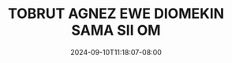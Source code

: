 --- 
title: "TOBRUT AGNEZ EWE  DIOMEKIN SAMA SII OM"
description: "nonton bokep TOBRUT AGNEZ EWE  DIOMEKIN SAMA SII OM instagram durasi panjang terbaru"
date: 2024-09-10T11:18:07-08:00
file_code: "v1e5a6115md6"
draft: false
cover: "g1cf5qgesqa03gxe.jpg"
tags: ["TOBRUT", "AGNEZ", "EWE", "DIOMEKIN", "SAMA", "SII", "bokep-indo", "bokep-viral", "bokep-ig"]
length: 2483
fld_id: "1483108"
foldername: "Agnez t0brut"
categories: ["Agnez t0brut"]
views: 0
---